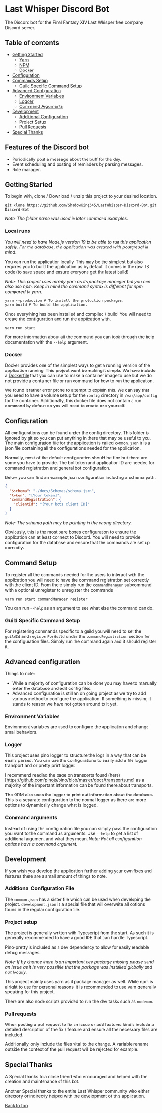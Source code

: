 # Last Whisper Discord Bot

The Discord bot for the Final Fantasy XIV Last Whisper free company Discord server.

## Table of contents

- [Getting Started](#getting-started)
    - [Yarn](#yarn)
    - [NPM](#npm)
    - [Docker](#docker)
- [Configuration](#configuration)
- [Commands Setup](#command-setup)
    - [Guild Specific Command Setup](#guild-specific-command-setup)
- [Advanced Configuration](#advanced-configuration)
    - [Environment Variables](#environment-variables)
    - [Logger](#logger)
    - [Command Arguments](#command-arguments)
- [Development](#development)
    - [Additional Configuration](#additional-configuration-file)
    - [Project Setup](#project-setup)
    - [Pull Requests](#pull-requests)
- [Special Thanks](#special-thanks)

## Features of the Discord bot

- Periodically post a message about the buff for the day.
- Event scheduling and posting of reminders by parsing messages.
- Role manager.

## Getting Started

To begin with, clone / Download / unzip this project to your desired location.

```shell
git clone https://github.com/ShadowKing345/LastWhisper-Discord-Bot.git Discord-Bot
```

_Note: The folder name was used in later command examples._

### Local runs

_You will need to have Node.js version 19 to be able to run this application safely. For the database, the application
was created with postgresql in mind._

You can run the application locally. This may be the simplest but also requires you to build the application as by
default it comes in the raw TS code (to save space and ensure everyone get the latest build)

_Note: This project uses mainly yarn as its package manager but you can also use npm. Keep in mind the command syntax is
different for npm compared to yarn._

```shell
yarn --production # To install the production packages.
yarn build # To build the application.
```

Once everything has been installed and compiled / build. You will need to create the [configuration](#configuration) and
run the application with.

```shell
yarn run start
```

For more information about all the command you can look through the help documentation with the `--help` argument.

### Docker

Docker provides one of the simplest ways to get a running version of the application running. This project wont be
making it simple. We have include a [Dockerfile](./Dockerfile) that you can use to make a container image to use but we
do not provide a container file or run command for how to run the application.

We found it rather error prone to attempt to explain this. We can say that you need to have a volume setup for
the `config` directory in `/var/app/config` for the container. Additionally, this docker file does not contain a run
command by default so you will need to create one yourself.

## Configuration

All configurations can be found under the config directory. This folder is ignored by git so you can put anything in
there that may be useful to you. The main configuration file for the application is called `common.json` it is a json
file containing all the configurations needed for the application.

Normally, most of the default configuration should be fine but there are some you have to provide. The bot token and
application ID are needed for command registration and general bot configuration.

Below you can find an example json configuration including a schema path.

```json
{
  "$schema": "./docs/Schemas/schema.json",
  "token": "[Your token]",
  "commandRegistration": {
    "clientId": "[Your bots client ID]"
  }
}
```

_Note: The schema path may be pointing in the wrong directory._

Obviously, this is the most bare bones configuration to ensure the application can at least connect to Discord. You will
need to provide configuration for the database and ensure that the commands are set up correctly.

## Command Setup

To register all the commands needed for the users to interact with the application you will need to have the command
registration set correctly with the client ID. From there simply run the `commandManager` subcommand with a optional
unregister to unregister the commands

```shell
yarn run start commandManager register
```

You can run `--help` as an argument to see what else the command can do.

### Guild Specific Command Setup

For registering commands specific to a guild you will need to set the `guildId` and `registerForGuild` under
the `commandRegistration` section for the configuration files. Simply run the command again and it should register it.

## Advanced configuration

Things to note:

- While a majority of configuration can be done you may have to manually enter the database and edit config files.
- Advanced configuration is still an on going project as we try to add various method to configure the application. If
  something is missing it stands to reason we have not gotten around to it yet.

### Environment Variables

Environment variables are used to configure the application and change small behaviors.

### Logger

This project uses pino logger to structure the logs in a way that can be easily parsed. You can use the configurations
to easily add a file logger transport and or pretty print logger.

I recommend reading the page on transports found (here)[https://github.com/pinojs/pino/blob/master/docs/transports.md]
as a majority of the important information can be found there about transports.

The ORM also uses the logger to print out information about the database. This is a separate configuration to the normal
logger as there are more options to dynamically change what is logged.

### Command arguments

Instead of using the configuration file you can simply pass the configuration you want to the command as arguments. Use
`--help` to get a list of additional argument and what they mean. _Note: Not all configuration options have a command
argument._

## Development

If you wish you develop the application further adding your own fixes and features there are a small amount of things to
note.

### Additional Configuration File

The `common.json` has a sister file which can be used when developing the project. `development.json` is a special file
that will overwrite all options found in the regular configuration file.

### Project setup

The project is generally written with Typescript from the start. As such it is generally recommended to have a good IDE
that can handle Typescript.

Pino-pretty is included as a dev dependency to allow for easily readable debug messages.

_Note: If by chance there is an important dev package missing please send an issue as it is very possible that the
package was installed globally and not locally._

This project mainly uses yarn as it package manager as well. While npm is alright to use for personal reasons, it is
recommended to use yarn generally speaking for this project.

There are also node scripts provided to run the dev tasks such as `nodemon`.

### Pull requests

When posting a pull request to fix an issue or add features kindly include a detailed description of the fix / feature
and ensure all the necessary files are included.

Additionally, only include the files vital to the change. A variable rename outside the context of the pull request will
be rejected for example.

## Special Thanks

A Special thanks to a close friend who encouraged and helped with the creation and maintenance of this bot.

Another Special thanks to the entire Last Whisper community who either directory or indirectly helped with the
development of this application.

[Back to top](#table-of-contents)
